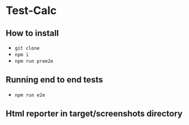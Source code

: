 # Test-Calc

## How to install

- `git clone`
- `npm i`
- `npm run pree2e`

## Running end to end tests

- `npm run e2e`

## Html reporter in target/screenshots directory
